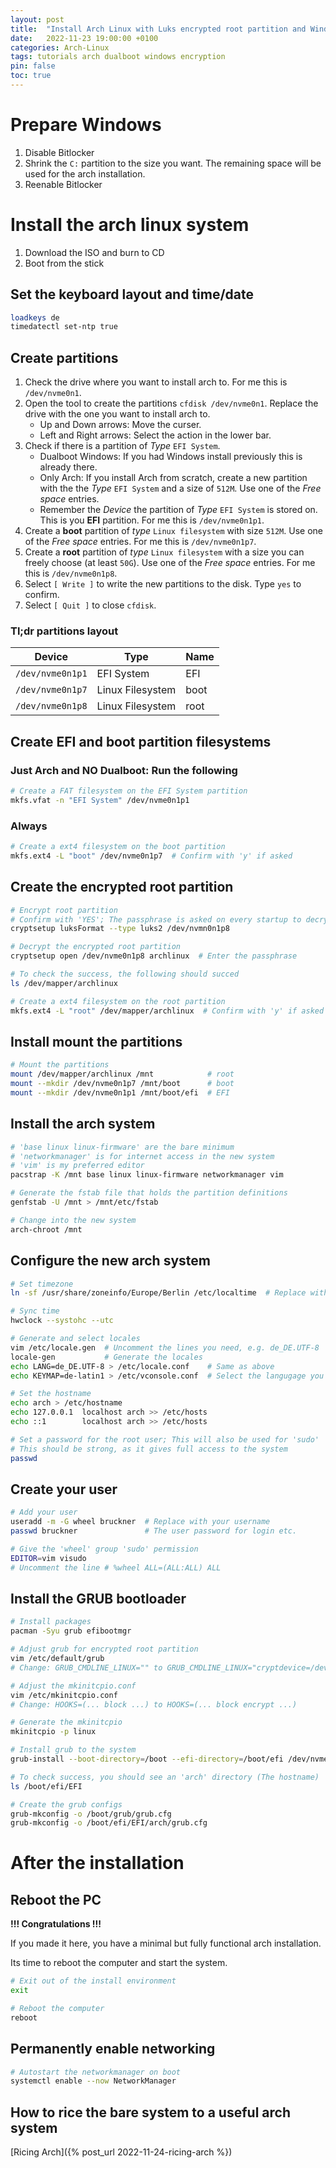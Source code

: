 ```yaml
---
layout: post
title:  "Install Arch Linux with Luks encrypted root partition and Windows dual boot"
date:   2022-11-23 19:00:00 +0100
categories: Arch-Linux
tags: tutorials arch dualboot windows encryption
pin: false
toc: true
---
```


# Prepare Windows

1. Disable Bitlocker
2. Shrink the `C:` partition to the size you want. The remaining space will be used for the arch installation. 
3. Reenable Bitlocker

# Install the arch linux system

1. Download the ISO and burn to CD
2. Boot from the stick

## Set the keyboard layout and time/date

```zsh
loadkeys de
timedatectl set-ntp true
```

## Create partitions

1. Check the drive where you want to install arch to. For me this is `/dev/nvme0n1`. 
2. Open the tool to create the partitions `cfdisk /dev/nvme0n1`. Replace the drive with the one you want to install arch to.
   - Up and Down arrows: Move the curser.
   - Left and Right arrows: Select the action in the lower bar.
3. Check if there is a partition of *Type* `EFI System`.
   - Dualboot Windows: If you had Windows install previously this is already there. 
   - Only Arch: If you install Arch from scratch, create a new partition with the the *Type* `EFI System` and a size of `512M`. Use one of the *Free space* entries.
   - Remember the *Device* the partition of *Type* `EFI System` is stored on. This is you **EFI** partition. For me this is `/dev/nvme0n1p1`.
4. Create a **boot** partition of *type* `Linux filesystem` with size `512M`. Use one of the *Free space* entries. For me this is `/dev/nvme0n1p7`.
5. Create a **root** partition of *type* `Linux filesystem` with a size you can freely choose (at least `50G`). Use one of the *Free space* entries. For me this is `/dev/nvme0n1p8`.
6. Select `[ Write ]` to write the new partitions to the disk. Type `yes` to confirm.
7. Select `[ Quit ]` to close `cfdisk`.

### Tl;dr partitions layout

|Device|Type|Name|
|-|-|-|  
| `/dev/nvme0n1p1` | EFI System | EFI |
| `/dev/nvme0n1p7` | Linux Filesystem | boot |
| `/dev/nvme0n1p8` | Linux Filesystem | root |

## Create EFI and boot partition filesystems

### **Just Arch and NO Dualboot:** Run the following  
```zsh
# Create a FAT filesystem on the EFI System partition
mkfs.vfat -n "EFI System" /dev/nvme0n1p1 
```

### Always
```zsh
# Create a ext4 filesystem on the boot partition
mkfs.ext4 -L "boot" /dev/nvme0n1p7  # Confirm with 'y' if asked
``` 

## Create the encrypted root partition
```zsh
# Encrypt root partition
# Confirm with 'YES'; The passphrase is asked on every startup to decrypt the partition
cryptsetup luksFormat --type luks2 /dev/nvmn0n1p8 

# Decrypt the encrypted root partition
cryptsetup open /dev/nvme0n1p8 archlinux  # Enter the passphrase

# To check the success, the following should succed
ls /dev/mapper/archlinux

# Create a ext4 filesystem on the root partition
mkfs.ext4 -L "root" /dev/mapper/archlinux  # Confirm with 'y' if asked
```

## Install mount the partitions
```zsh
# Mount the partitions
mount /dev/mapper/archlinux /mnt            # root
mount --mkdir /dev/nvme0n1p7 /mnt/boot      # boot
mount --mkdir /dev/nvme0n1p1 /mnt/boot/efi  # EFI
```

## Install the arch system
```zsh
# 'base linux linux-firmware' are the bare minimum
# 'networkmanager' is for internet access in the new system
# 'vim' is my preferred editor
pacstrap -K /mnt base linux linux-firmware networkmanager vim

# Generate the fstab file that holds the partition definitions
genfstab -U /mnt > /mnt/etc/fstab

# Change into the new system
arch-chroot /mnt
```

## Configure the new arch system
```zsh
# Set timezone
ln -sf /usr/share/zoneinfo/Europe/Berlin /etc/localtime  # Replace with your location

# Sync time
hwclock --systohc --utc

# Generate and select locales
vim /etc/locale.gen  # Uncomment the lines you need, e.g. de_DE.UTF-8
locale-gen           # Generate the locales
echo LANG=de_DE.UTF-8 > /etc/locale.conf    # Same as above
echo KEYMAP=de-latin1 > /etc/vconsole.conf  # Select the langugage you need

# Set the hostname
echo arch > /etc/hostname
echo 127.0.0.1  localhost arch >> /etc/hosts
echo ::1        localhost arch >> /etc/hosts

# Set a password for the root user; This will also be used for 'sudo' 
# This should be strong, as it gives full access to the system
passwd
```

## Create your user
```zsh
# Add your user
useradd -m -G wheel bruckner  # Replace with your username
passwd bruckner               # The user password for login etc.

# Give the 'wheel' group 'sudo' permission
EDITOR=vim visudo
# Uncomment the line # %wheel ALL=(ALL:ALL) ALL
```

## Install the GRUB bootloader
```zsh
# Install packages
pacman -Syu grub efibootmgr

# Adjust grub for encrypted root partition
vim /etc/default/grub
# Change: GRUB_CMDLINE_LINUX="" to GRUB_CMDLINE_LINUX="cryptdevice=/dev/nvme0n1p8:archlinux"

# Adjust the mkinitcpio.conf
vim /etc/mkinitcpio.conf
# Change: HOOKS=(... block ...) to HOOKS=(... block encrypt ...)

# Generate the mkinitcpio
mkinitcpio -p linux

# Install grub to the system
grub-install --boot-directory=/boot --efi-directory=/boot/efi /dev/nvme0n1p7

# To check success, you should see an 'arch' directory (The hostname)
ls /boot/efi/EFI

# Create the grub configs
grub-mkconfig -o /boot/grub/grub.cfg
grub-mkconfig -o /boot/efi/EFI/arch/grub.cfg
```

# After the installation

## Reboot the PC

**!!! Congratulations !!!**

If you made it here, you have a minimal but fully functional arch installation.  

Its time to reboot the computer and start the system.

```zsh
# Exit out of the install environment
exit

# Reboot the computer
reboot
```

## Permanently enable networking
```zsh
# Autostart the networkmanager on boot
systemctl enable --now NetworkManager
```

## How to rice the bare system to a useful arch system

[Ricing Arch]({% post_url 2022-11-24-ricing-arch %})